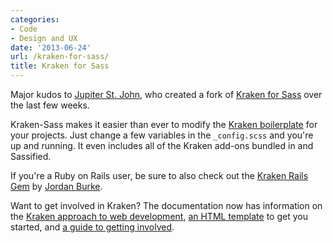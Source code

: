 ```yaml
---
categories:
- Code
- Design and UX
date: '2013-06-24'
url: /kraken-for-sass/
title: Kraken for Sass
---
```


Major kudos to <a href="http://www.twitter.com/jwebcat">Jupiter St. John</a>, who created a fork of <a href="http://jwebcat.github.io/kraken-sass/">Kraken for Sass</a> over the last few weeks.

Kraken-Sass makes it easier than ever to modify the <a href="http://cferdinandi.github.io/kraken/">Kraken boilerplate</a> for your projects. Just change a few variables in the <code>_config.scss</code> and you're up and running. It even includes all of the Kraken add-ons bundled in and Sassified.

If you're a Ruby on Rails user, be sure to also check out the <a href="https://github.com/PendragonDevelopment/krakenrails">Kraken Rails Gem</a> by <a href="http://www.jordankburke.com/">Jordan Burke</a>.

Want to get involved in Kraken? The documentation now has information on the <a href="http://cferdinandi.github.io/kraken/kraken-way.html">Kraken approach to web development</a>, <a href="http://cferdinandi.github.io/kraken/template.html">an HTML template</a> to get you started, and <a href="http://cferdinandi.github.io/kraken/get-involved.html">a guide to getting involved</a>.